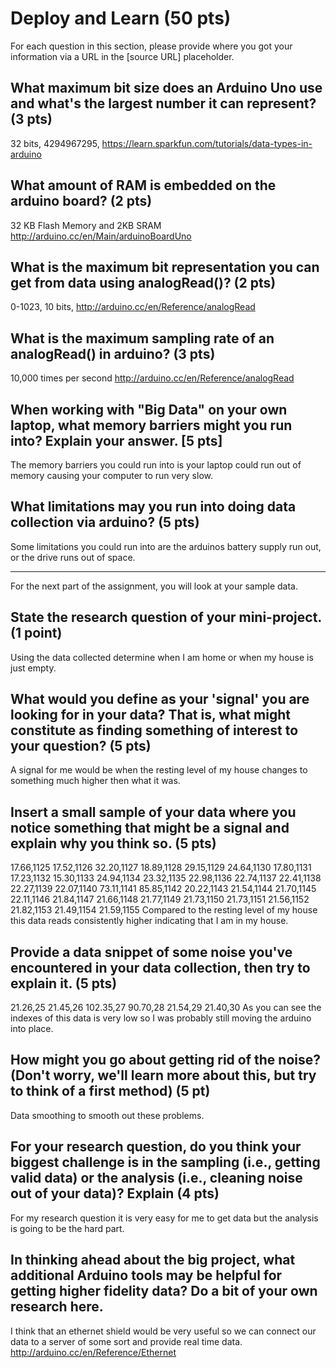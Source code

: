 Deploy and Learn (50 pts)
========

For each question in this section, please provide where you got your information via a URL in the [source URL] placeholder.  

## What maximum bit size does an Arduino Uno use and what's the largest number it can represent? (3 pts)

32 bits,
4294967295,
https://learn.sparkfun.com/tutorials/data-types-in-arduino

## What amount of RAM is embedded on the arduino board? (2 pts)

32 KB Flash Memory and 2KB SRAM
http://arduino.cc/en/Main/arduinoBoardUno

## What is the maximum bit representation you can get from data using analogRead()?   (2 pts)

0-1023,
10 bits,
http://arduino.cc/en/Reference/analogRead

## What is the maximum sampling rate of an analogRead() in arduino? (3 pts)

10,000 times per second
http://arduino.cc/en/Reference/analogRead

## When working with "Big Data" on your own laptop, what memory barriers might you run into?  Explain your answer. [5 pts]

The memory barriers you could run into is your laptop could run out of memory causing your computer to run very slow.


## What limitations may you run into doing data collection via arduino? (5 pts)

Some limitations you could run into are the arduinos battery supply run out, or the drive runs
out of space.

--------------------

For the next part of the assignment, you will look at your sample data.

## State the research question of your mini-project. (1 point)
Using the data collected determine when I am home or when my house is just empty.

## What would you define as your 'signal' you are looking for in your data?  That is, what might constitute as finding something of interest to your question? (5 pts)

A signal for me would be when the resting level of my house changes to something much higher then what it was.

## Insert a small sample of your data where you notice something that might be a signal and explain why you think so. (5 pts)
17.66,1125
17.52,1126
32.20,1127
18.89,1128
29.15,1129
24.64,1130
17.80,1131
17.23,1132
15.30,1133
24.94,1134
23.32,1135
22.98,1136
22.74,1137
22.41,1138
22.27,1139
22.07,1140
73.11,1141
85.85,1142
20.22,1143
21.54,1144
21.70,1145
22.11,1146
21.84,1147
21.66,1148
21.77,1149
21.73,1150
21.73,1151
21.56,1152
21.82,1153
21.49,1154
21.59,1155
Compared to the resting level of my house this data reads consistently higher indicating that I am in my house.
## Provide a data snippet of some noise you've encountered in your data collection, then try to explain it. (5 pts)  
21.26,25
21.45,26
102.35,27
90.70,28
21.54,29
21.40,30
As you can see the indexes of this data is very low so I was probably still moving the arduino into place.

## How might you go about getting rid of the noise? (Don't worry, we'll learn more about this, but try to think of a first method) (5 pt)

Data smoothing to smooth out these problems.

## For your research question, do you think your biggest challenge is in the sampling (i.e., getting valid data) or the analysis (i.e., cleaning noise out of your data)?  Explain (4 pts)

For my research question it is very easy for me to get data but the analysis is going to be the hard part.

## In thinking ahead about the big project, what additional Arduino tools may be helpful for getting higher fidelity data?  Do a bit of your own research here.
I think that an ethernet shield would be very useful so we can connect our data to a server of some sort and provide real time data.
http://arduino.cc/en/Reference/Ethernet
